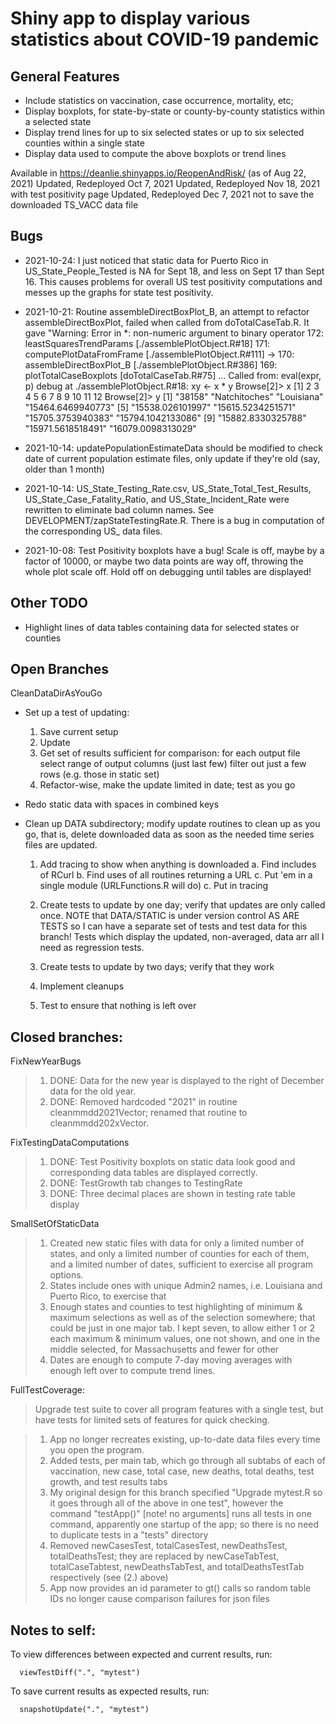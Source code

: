 Shiny app to display various statistics about COVID-19 pandemic
===============================================================

General Features
----------------

 * Include statistics on vaccination, case occurrence, mortality, etc;
 * Display boxplots, for state-by-state or county-by-county statistics within a selected state
 * Display trend lines for up to six selected states or up to six selected counties within a single state
 * Display data used to compute the above boxplots or trend lines


Available in https://deanlie.shinyapps.io/ReopenAndRisk/ (as of Aug 22, 2021)
Updated, Redeployed Oct 7, 2021
Updated, Redeployed Nov 18, 2021 with test positivity page
Updated, Redeployed Dec 7, 2021 not to save the downloaded TS_VACC data file

Bugs
----
 * 2021-10-24: I just noticed that static data for Puerto Rico in US_State_People_Tested is NA for Sept 18, and less on Sept 17 than Sept 16. This causes problems for overall US test positivity computations and messes up the graphs for state test positivity.
 * 2021-10-21: Routine assembleDirectBoxPlot_B, an attempt to refactor
  assembleDirectBoxPlot, failed when called from doTotalCaseTab.R. It gave
  "Warning: Error in *: non-numeric argument to binary operator
  172: leastSquaresTrendParams [./assemblePlotObject.R#18]
  171: computePlotDataFromFrame [./assemblePlotObject.R#111]
->  170: assembleDirectBoxPlot_B [./assemblePlotObject.R#386]
  169: plotTotalCaseBoxplots [doTotalCaseTab.R#75]
  ...
Called from: eval(expr, p)
debug at ./assemblePlotObject.R#18: xy <- x * y
Browse[2]> x
 [1]  2  3  4  5  6  7  8  9 10 11 12
Browse[2]> y
 [1] "38158"            "Natchitoches"     "Louisiana"        "15464.6469940773"
 [5] "15538.026101997"  "15615.5234251571" "15705.3753940383" "15794.1042133086"
 [9] "15882.8330325788" "15971.5618518491" "16079.0098313029"
 
 
 * 2021-10-14: updatePopulationEstimateData should be modified to check date of current population estimate files, only update if they're old (say, older than 1 month)
 * 2021-10-14: US_State_Testing_Rate.csv, US_State_Total_Test_Results, US_State_Case_Fatality_Ratio, and US_State_Incident_Rate were rewritten to eliminate bad column names. See DEVELOPMENT/zapStateTestingRate.R. There is a bug in computation of the corresponding US_ data files.
 * 2021-10-08: Test Positivity boxplots have a bug! Scale is off,
maybe by a factor of 10000, or maybe two data points are way off,
throwing the whole plot scale off. Hold off on debugging until tables are
displayed!

Other TODO
----------
 * Highlight lines of data tables containing data for selected states or counties

Open Branches
-------------

CleanDataDirAsYouGo
 * Set up a test of updating:
    1. Save current setup
    2. Update
    3. Get set of results sufficient for comparison:
      for each output file
        select range of output columns (just last few)
        filter out just a few rows (e.g. those in static set)
    4. Refactor-wise, make the update limited in date; test as you go
 * Redo static data with spaces in combined keys
 * Clean up DATA subdirectory; modify update routines to clean up as you go, that is,
    delete downloaded data as soon as the needed time series files are updated.

    1. Add tracing to show when anything is downloaded
      a. Find includes of RCurl
      b. Find uses of all routines returning a URL
      c. Put 'em in a single module (URLFunctions.R will do)
      c. Put in tracing
      
    2. Create tests to update by one day; verify that updates are
        only called once.
        NOTE that DATA/STATIC is under version control AS ARE TESTS
        so I can have a separate set of tests and test data for this
        branch! Tests which display the updated, non-averaged, data
        arr all I need as regression tests.
    3. Create tests to update by two days; verify that they work
    4. Implement cleanups
    5. Test to ensure that nothing is left over

Closed branches:
----------------

FixNewYearBugs
> 1. DONE: Data for the new year is displayed to the right of December data
      for the old year.
> 2. DONE: Removed hardcoded "2021" in routine cleanmmdd2021Vector; renamed
      that routine to cleanmmdd202xVector.

FixTestingDataComputations

> 1. DONE: Test Positivity boxplots on static data look good and corresponding data
      tables are displayed correctly.
> 2. DONE: TestGrowth tab changes to TestingRate
> 3. DONE: Three decimal places are shown in testing rate table display

SmallSetOfStaticData

> 1. Created new static files with data for only a limited number of states, and only a limited number of counties for each of them, and a limited number of dates, sufficient to exercise all program options.
> 2. States include ones with unique Admin2 names, i.e. Louisiana and Puerto Rico, to exercise that
> 3. Enough states and counties to test highlighting of minimum & maximum selections as well as of the selection somewhere; that could be just in one major tab. I kept seven, to allow either 1 or 2 each maximum & minimum values, one not shown, and one in the middle selected, for Massachusetts and fewer for other
> 4. Dates are enough to compute 7-day moving averages with enough left over to compute trend lines.

FullTestCoverage:

> Upgrade test suite to cover all program features with a single test, but have tests for limited sets of features for quick checking. 

> 1. App no longer recreates existing, up-to-date data files every time you open the program.
> 2. Added tests, per main tab, which go through all subtabs of each of
vaccination, new case, total case, new deaths, total deaths, test growth,
and test results tabs
> 3. My original design for this branch specified "Upgrade mytest.R so it goes through all of the above in one test", however the command "testApp()" [note! no arguments] runs all tests in one command, apparently one startup of the app; so there is no need to duplicate tests in a "tests" directory 
> 4. Removed newCasesTest, totalCasesTest, newDeathsTest, totalDeathsTest; they are replaced by newCaseTabTest, totalCaseTabtest, newDeathsTabTest, and totalDeathsTestTab respectively (see (2.) above)
> 6. App now provides an id parameter to gt() calls so random table IDs no longer cause comparison failures for json files

Notes to self:
--------------
To view differences between expected and current results, run:
    
      viewTestDiff(".", "mytest")

To save current results as expected results, run:

      snapshotUpdate(".", "mytest")

